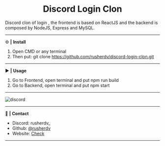 <div align="center">
  <h1>Discord Login Clon</h1>
</div>

Discord clon of login , the frontend is based on ReactJS and the backend is composed by NodeJS, Express and MySQL.

<hr>

 ⚙️ **|** **Install**

1. Open CMD or any terminal
2. Then put: git clone https://github.com/rusherdv/discord-login-clon.git

<hr>

 ▶️ **|** **Usage**

1. Go to Frontend, open terminal and put npm run build
2. Go to Backend, open terminal and put npm start

<hr>

![discord](https://github.com/rusherdv/discord-login-clon/assets/105472000/4171f215-3660-41b5-96ee-36cb965017b8)

</div>
<hr>

 📝 **|** **Contact**

- Discord: rusherdv_
- Github: <a href="https://github.com/rusherdv">@rusherdv</a>
- Website: <a href="https://www.rusher.net.ar">Check</a>

<hr>
